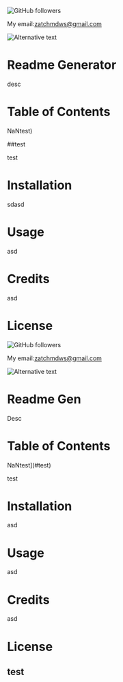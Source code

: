 ![GitHub followers](https://img.shields.io/github/followers/zachmdws?style=social)

My email:zatchmdws@gmail.com

![Alternative text](https://avatars1.githubusercontent.com/u/59651796?v=4)

# Readme Generator

desc



# Table of Contents



NaNtest)

##test

test

# Installation

sdasd



# Usage

asd



# Credits

asd



# License



![GitHub followers](https://img.shields.io/github/followers/zachmdws?style=social)

My email:zatchmdws@gmail.com

![Alternative text](https://avatars1.githubusercontent.com/u/59651796?v=4)

# Readme Gen

Desc



# Table of Contents



NaNtest](#test)

test

# Installation

asd



# Usage

asd



# Credits

asd



# License



## test